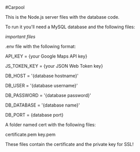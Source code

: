 #Carpool


This is the Node.js server files with the database code.

To run it you'll need a MySQL database and the following files:


*important files*


.env file with the following format: 

API_KEY = {your Google Maps API key}

JS_TOKEN_KEY = {your JSON Web Token key}

DB_HOST = '{database hostname}'

DB_USER = '{database username}'

DB_PASSWORD = '{database password}'

DB_DATABASE = '{database name}'

DB_PORT = {database port}

A folder named cert with the following files:

certificate.pem
key.pem

These files contain the certificate and the private key for SSL!
